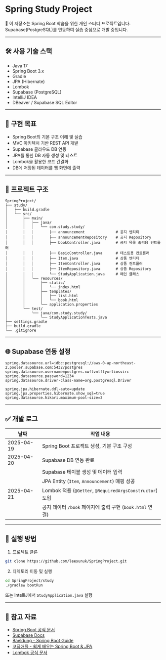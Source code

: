 # Spring Study Project

👋 이 저장소는 Spring Boot 학습을 위한 개인 스터디 프로젝트입니다.  
Supabase(PostgreSQL)를 연동하여 실습 중심으로 개발 중입니다.

---

## 🛠 사용 기술 스택

- Java 17  
- Spring Boot 3.x  
- Gradle  
- JPA (Hibernate)  
- Lombok  
- Supabase (PostgreSQL)  
- IntelliJ IDEA  
- DBeaver / Supabase SQL Editor  

---

## 📌 구현 목표

- Spring Boot의 기본 구조 이해 및 실습  
- MVC 아키텍처 기반 REST API 개발  
- Supabase 클라우드 DB 연동  
- JPA를 통한 DB 자동 생성 및 테스트  
- Lombok을 활용한 코드 간결화  
- DB에 저장된 데이터를 웹 화면에 출력  

---

## 📁 프로젝트 구조

```
SpringProject/
├── study/
│   ├── build.gradle
│   └── src/
│       ├── main/
│       │   ├── java/
│       │   │   └── com.study.study/
│       │   │       ├── announcement              # 공지 엔티티
│       │   │       ├── announcementRepository    # 공지 Repository
│       │   │       ├── bookController.java       # 공지 목록 출력용 컨트롤러
│       │   │       ├── BasicController.java      # 테스트용 컨트롤러
│       │   │       ├── Item.java                 # 상품 엔티티
│       │   │       ├── ItemController.java       # 상품 컨트롤러
│       │   │       ├── ItemRepository.java       # 상품 Repository
│       │   │       └── StudyApplication.java     # 메인 클래스
│       │   └── resources/
│       │       ├── static/
│       │       │   └── index.html
│       │       ├── templates/
│       │       │   ├── list.html
│       │       │   └── book.html
│       │       └── application.properties
│       └── test/
│           └── java/com.study.study/
│               └── StudyApplicationTests.java
├── settings.gradle
├── build.gradle
└── .gitignore
```

---

## 🌐 Supabase 연동 설정

```properties
spring.datasource.url=jdbc:postgresql://aws-0-ap-northeast-2.pooler.supabase.com:5432/postgres
spring.datasource.username=postgres.xwftvntftyxrliosvirc
spring.datasource.password=1234
spring.datasource.driver-class-name=org.postgresql.Driver

spring.jpa.hibernate.ddl-auto=update
spring.jpa.properties.hibernate.show_sql=true
spring.datasource.hikari.maximum-pool-size=3
```

---

## ✅ 개발 로그

| 날짜       | 작업 내용                                                   |
|------------|------------------------------------------------------------|
| 2025-04-19 | Spring Boot 프로젝트 생성, 기본 구조 구성                   |
| 2025-04-20 | Supabase DB 연동 완료                                      |
|            | Supabase 테이블 생성 및 데이터 입력                         |
|            | JPA Entity (`Item`, `Announcement`) 매핑 성공               |
| 2025-04-21 | Lombok 적용 (`@Getter`, `@RequiredArgsConstructor`) 도입    |
|            | 공지 데이터 `/book` 페이지에 출력 구현 (`book.html` 연결)   |

---

## 🚀 실행 방법

1. 프로젝트 클론

```bash
git clone https://github.com/leesunuk/SpringProject.git
```

2. 디렉토리 이동 및 실행

```bash
cd SpringProject/study
./gradlew bootRun
```

또는 IntelliJ에서 `StudyApplication.java` 실행

---

## 📌 참고 자료

- [Spring Boot 공식 문서](https://spring.io/projects/spring-boot)
- [Supabase Docs](https://supabase.com/docs)
- [Baeldung - Spring Boot Guide](https://www.baeldung.com/)
- [코딩애플 - 쉽게 배우는 Spring Boot & JPA](https://codingapple.com/course/spring-boot-jpa/)
- [Lombok 공식 문서](https://projectlombok.org/)
